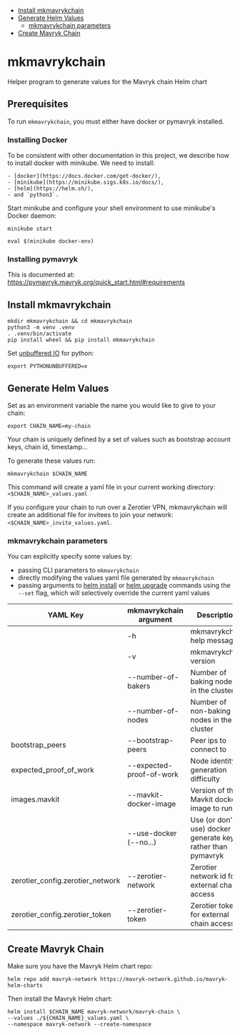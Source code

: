 - [Install mkmavrykchain](#install-mkmavrykchain)
- [Generate Helm Values](#generate-helm-values)
  - [mkmavrykchain parameters](#mkmavrykchain-parameters)
- [Create Mavryk Chain](#create-mavryk-chain)

# mkmavrykchain

Helper program to generate values for the Mavryk chain Helm chart

## Prerequisites

To run `mkmavrykchain`, you must either have docker or pymavryk installed.

### Installing Docker

To be consistent with other documentation in this project, we describe
how to install docker with minikube. We need to install:

    - [docker](https://docs.docker.com/get-docker/),
    - [minikube](https://minikube.sigs.k8s.io/docs/),
    - [helm](https://helm.sh/),
    - and `python3`.

Start minikube and configure your shell environment to use minikube's
Docker daemon:

```shell
minikube start

eval $(minikube docker-env)
```

### Installing pymavryk

This is documented at:
https://pymavryk.mavryk.org/quick_start.html#requirements

## Install mkmavrykchain

```shell
mkdir mkmavrykchain && cd mkmavrykchain
python3 -m venv .venv
. .venv/bin/activate
pip install wheel && pip install mkmavrykchain
```

Set [unbuffered IO](https://docs.python.org/3.6/using/cmdline.html#envvar-PYTHONUNBUFFERED) for python:

```shell
export PYTHONUNBUFFERED=x
```

## Generate Helm Values

Set as an environment variable the name you would like to give to your chain:

```shell
export CHAIN_NAME=my-chain
```

Your chain is uniquely defined by a set of values such as bootstrap account keys, chain id, timestamp...

To generate these values run:

```shell
mkmavrykchain $CHAIN_NAME
```

This command will create a yaml file in your current working directory: `<$CHAIN_NAME>_values.yaml`

If you configure your chain to run over a Zerotier VPN, mkmavrykchain will create an additional file for invitees to join your network: `<$CHAIN_NAME>_invite_values.yaml`.

### mkmavrykchain parameters

You can explicitly specify some values by:

- passing CLI parameters to `mkmavrykchain`
- directly modifying the values yaml file generated by `mkmavrykchain`
- passing arguments to [helm install](https://helm.sh/docs/helm/helm_install/) or [helm upgrade](https://helm.sh/docs/helm/helm_upgrade/) commands using the `--set` flag, which will selectively override the current yaml values

| YAML Key                         | mkmavrykchain argument         | Description                                                    | Default                 |
| -------------------------------- | ------------------------ | -------------------------------------------------------------- | ----------------------- |
|                                  | -h                       | mkmavrykchain help message                                           |                         |
|                                  | -v                       | mkmavrykchain version                                                |                         |
|                                  | --number-of-bakers       | Number of baking nodes in the cluster                          | 1                       |
|                                  | --number-of-nodes        | Number of non-baking nodes in the cluster                      | 0                       |
| bootstrap_peers                  | --bootstrap-peers        | Peer ips to connect to                                         | []                      |
| expected_proof_of_work           | --expected-proof-of-work | Node identity generation difficulty                            | 0                       |
| images.mavkit                     | --mavkit-docker-image     | Version of the Mavkit docker image to run                       | mavrykdynamics/mavryk:v19.3 |
|                                  | --use-docker (--no...)   | Use (or don't use) docker to generate keys rather than pymavryk | autodetect              |
| zerotier_config.zerotier_network | --zerotier-network       | Zerotier network id for external chain access                  |                         |
| zerotier_config.zerotier_token   | --zerotier-token         | Zerotier token for external chain access                       |                         |

## Create Mavryk Chain

Make sure you have the Mavryk Helm chart repo:

```shell
helm repo add mavryk-network https://mavryk-network.github.io/mavryk-helm-charts
```

Then install the Mavryk Helm chart:

```shell
helm install $CHAIN_NAME mavryk-network/mavryk-chain \
--values ./${CHAIN_NAME}_values.yaml \
--namespace mavryk-network --create-namespace
```
